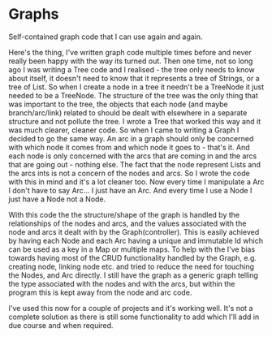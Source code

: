 # Graphs
Self-contained graph code that I can use again and again.

Here's the thing, I've written graph code multiple times before and never really been happy with the way its turned out. Then one time, not so long ago I was writing a Tree code and I realised - the tree only needs to know about itself, it doesn't need to know that it represents a tree of Strings, or a tree of List<Integer>. So when I create a node in a tree it needn't be a TreeNode<String> it just needed to be a TreeNode. The structure of the tree was the only thing that was important to the tree, the objects that each node (and maybe branch/arc/link) related to should be dealt with elsewhere in a separate structure and not pollute the tree. I wrote a Tree that worked this way and it was much clearer, cleaner code. So when I came to writing a Graph I decided to go the same way. An arc in a graph should only be concerned with which node it comes from and which node it goes to - that's it. And each node is only concerned with the arcs that are coming in and the arcs that are going out - nothing else. The fact that the node represent Lists and the arcs ints is not a concern of the nodes and arcs. So I wrote the code with this in mind and it's a lot cleaner too. Now every time I manipulate a Arc I don't have to say Arc<String>... I just have an Arc. And every time I use a Node I just have a Node not a Node<something>.

With this code the the structure/shape of the graph is handled by the relationships of the nodes and arcs, and the values associated with the node and arcs it dealt with by the Graph(controller). This is easily achieved by having each Node and each Arc having a unique and immutable Id which can be used as a key in a Map or multiple maps. To help with the I've bias towards having most of the CRUD functionality handled by the Graph, e.g. creating node, linking node etc. and tried to reduce the need for touching the Nodes, and Arc directly. I still have the graph as a generic graph telling the type associated with the nodes and with the arcs, but within the program this is kept away from the node and arc code. 

I've used this now for a couple of projects and it's working well. It's not a complete solution as there is still some functionality to add which I'll add in due course and when required. 
